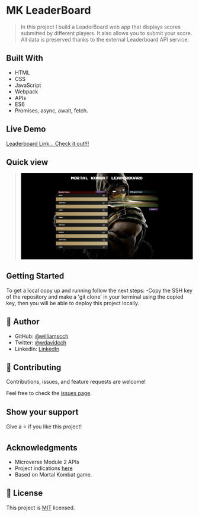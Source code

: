 # MK LeaderBoard

> In this project I build a LeaderBoard web app that displays scores submitted by different players. It also allows you to submit your score. All data is preserved thanks to the external Leaderboard API service.

## Built With

- HTML
- CSS
- JavaScript
- Webpack
- APIs 
- ES6
- Promises, async, await, fetch.

## Live Demo

[Leaderboard Link... Check it out!!!](https://leaderboardwilliamscch.netlify.app/)

## Quick view
> ![](./mkleaderboardss.png)

## Getting Started

To get a local copy up and running follow the next steps: -Copy the SSH key of the repository and make a 'git clone' in your terminal using the copied key, then you will be able to deploy this project locally.

## 👤 Author

- GitHub: [@williamscch](https://github.com/williamscch)
- Twitter: [@wdavidcch](https://twitter.com/wdavidcch)
- LinkedIn: [LinkedIn](https://www.linkedin.com/in/williams-colmenares-989a6b151)

## 🤝 Contributing

Contributions, issues, and feature requests are welcome!

Feel free to check the [issues page](../../issues/).

## Show your support

Give a ⭐️ if you like this project!

## Acknowledgments

- Microverse Module 2 APIs
- Project indications [here](https://github.com/microverseinc/curriculum-javascript/blob/main/leaderboard/sneak_peek.md)
- Based on Mortal Kombat game.

## 📝 License

This project is [MIT](./MIT.md) licensed.
